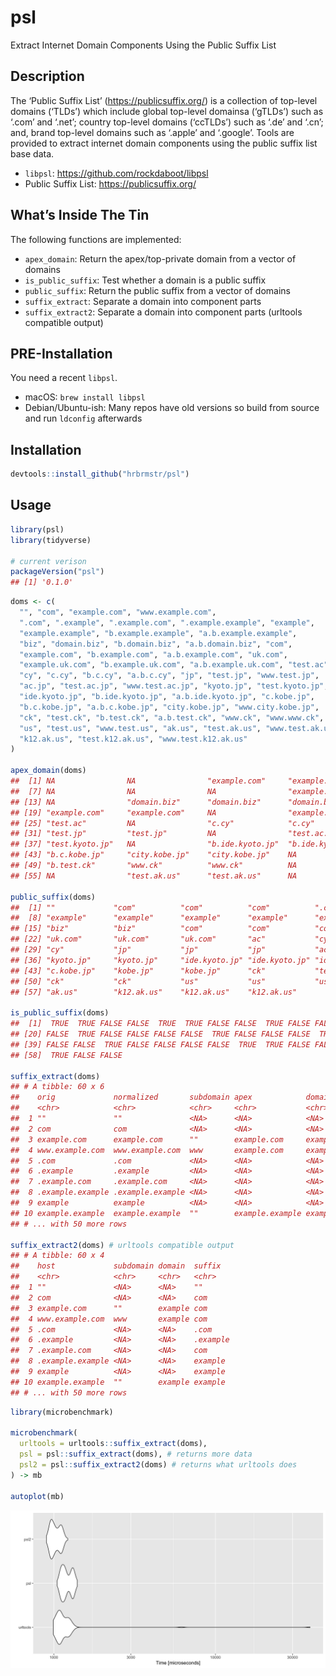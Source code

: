 
# psl

Extract Internet Domain Components Using the Public Suffix List

## Description

The ‘Public Suffix List’ (<https://publicsuffix.org/>) is a collection
of top-level domains (‘TLDs’) which include global top-level domainsa
(‘gTLDs’) such as ‘.com’ and ‘.net’; country top-level domains
(‘ccTLDs’) such as ‘.de’ and ‘.cn’; and, brand top-level domains such
as ‘.apple’ and ‘.google’. Tools are provided to extract internet domain
components using the public suffix list base data.

  - `libpsl`: <https://github.com/rockdaboot/libpsl>
  - Public Suffix List: <https://publicsuffix.org/>

## What’s Inside The Tin

The following functions are implemented:

  - `apex_domain`: Return the apex/top-private domain from a vector of
    domains
  - `is_public_suffix`: Test whether a domain is a public suffix
  - `public_suffix`: Return the public suffix from a vector of domains
  - `suffix_extract`: Separate a domain into component parts
  - `suffix_extract2`: Separate a domain into component parts (urltools
    compatible output)

## PRE-Installation

You need a recent `libpsl`.

  - macOS: `brew install libpsl`
  - Debian/Ubuntu-ish: Many repos have old versions so build from source
    and run `ldconfig` afterwards

## Installation

``` r
devtools::install_github("hrbrmstr/psl")
```

## Usage

``` r
library(psl)
library(tidyverse)

# current verison
packageVersion("psl")
## [1] '0.1.0'
```

``` r
doms <- c(
  "", "com", "example.com", "www.example.com",
  ".com", ".example", ".example.com", ".example.example", "example",
  "example.example", "b.example.example", "a.b.example.example",
  "biz", "domain.biz", "b.domain.biz", "a.b.domain.biz", "com",
  "example.com", "b.example.com", "a.b.example.com", "uk.com",
  "example.uk.com", "b.example.uk.com", "a.b.example.uk.com", "test.ac",
  "cy", "c.cy", "b.c.cy", "a.b.c.cy", "jp", "test.jp", "www.test.jp",
  "ac.jp", "test.ac.jp", "www.test.ac.jp", "kyoto.jp", "test.kyoto.jp",
  "ide.kyoto.jp", "b.ide.kyoto.jp", "a.b.ide.kyoto.jp", "c.kobe.jp",
  "b.c.kobe.jp", "a.b.c.kobe.jp", "city.kobe.jp", "www.city.kobe.jp",
  "ck", "test.ck", "b.test.ck", "a.b.test.ck", "www.ck", "www.www.ck",
  "us", "test.us", "www.test.us", "ak.us", "test.ak.us", "www.test.ak.us",
  "k12.ak.us", "test.k12.ak.us", "www.test.k12.ak.us"
)

apex_domain(doms)
##  [1] NA                NA                "example.com"     "example.com"     NA                NA               
##  [7] NA                NA                NA                "example.example" "example.example" "example.example"
## [13] NA                "domain.biz"      "domain.biz"      "domain.biz"      NA                "example.com"    
## [19] "example.com"     "example.com"     NA                "example.uk.com"  "example.uk.com"  "example.uk.com" 
## [25] "test.ac"         NA                "c.cy"            "c.cy"            "c.cy"            NA               
## [31] "test.jp"         "test.jp"         NA                "test.ac.jp"      "test.ac.jp"      NA               
## [37] "test.kyoto.jp"   NA                "b.ide.kyoto.jp"  "b.ide.kyoto.jp"  NA                "b.c.kobe.jp"    
## [43] "b.c.kobe.jp"     "city.kobe.jp"    "city.kobe.jp"    NA                NA                "b.test.ck"      
## [49] "b.test.ck"       "www.ck"          "www.ck"          NA                "test.us"         "test.us"        
## [55] NA                "test.ak.us"      "test.ak.us"      NA                "test.k12.ak.us"  "test.k12.ak.us"

public_suffix(doms)
##  [1] ""             "com"          "com"          "com"          ".com"         ".example"     "com"         
##  [8] "example"      "example"      "example"      "example"      "example"      "biz"          "biz"         
## [15] "biz"          "biz"          "com"          "com"          "com"          "com"          "uk.com"      
## [22] "uk.com"       "uk.com"       "uk.com"       "ac"           "cy"           "cy"           "cy"          
## [29] "cy"           "jp"           "jp"           "jp"           "ac.jp"        "ac.jp"        "ac.jp"       
## [36] "kyoto.jp"     "kyoto.jp"     "ide.kyoto.jp" "ide.kyoto.jp" "ide.kyoto.jp" "c.kobe.jp"    "c.kobe.jp"   
## [43] "c.kobe.jp"    "kobe.jp"      "kobe.jp"      "ck"           "test.ck"      "test.ck"      "test.ck"     
## [50] "ck"           "ck"           "us"           "us"           "us"           "ak.us"        "ak.us"       
## [57] "ak.us"        "k12.ak.us"    "k12.ak.us"    "k12.ak.us"

is_public_suffix(doms)
##  [1]  TRUE  TRUE FALSE FALSE  TRUE  TRUE FALSE FALSE  TRUE FALSE FALSE FALSE  TRUE FALSE FALSE FALSE  TRUE FALSE FALSE
## [20] FALSE  TRUE FALSE FALSE FALSE FALSE  TRUE FALSE FALSE FALSE  TRUE FALSE FALSE  TRUE FALSE FALSE  TRUE FALSE  TRUE
## [39] FALSE FALSE  TRUE FALSE FALSE FALSE FALSE  TRUE  TRUE FALSE FALSE FALSE FALSE  TRUE FALSE FALSE  TRUE FALSE FALSE
## [58]  TRUE FALSE FALSE

suffix_extract(doms)
## # A tibble: 60 x 6
##    orig             normalized       subdomain apex            domain  suffix  
##    <chr>            <chr>            <chr>     <chr>           <chr>   <chr>   
##  1 ""               ""               <NA>      <NA>            <NA>    ""      
##  2 com              com              <NA>      <NA>            <NA>    com     
##  3 example.com      example.com      ""        example.com     example com     
##  4 www.example.com  www.example.com  www       example.com     example com     
##  5 .com             .com             <NA>      <NA>            <NA>    .com    
##  6 .example         .example         <NA>      <NA>            <NA>    .example
##  7 .example.com     .example.com     <NA>      <NA>            <NA>    com     
##  8 .example.example .example.example <NA>      <NA>            <NA>    example 
##  9 example          example          <NA>      <NA>            <NA>    example 
## 10 example.example  example.example  ""        example.example example example 
## # ... with 50 more rows

suffix_extract2(doms) # urltools compatible output
## # A tibble: 60 x 4
##    host             subdomain domain  suffix  
##    <chr>            <chr>     <chr>   <chr>   
##  1 ""               <NA>      <NA>    ""      
##  2 com              <NA>      <NA>    com     
##  3 example.com      ""        example com     
##  4 www.example.com  www       example com     
##  5 .com             <NA>      <NA>    .com    
##  6 .example         <NA>      <NA>    .example
##  7 .example.com     <NA>      <NA>    com     
##  8 .example.example <NA>      <NA>    example 
##  9 example          <NA>      <NA>    example 
## 10 example.example  ""        example example 
## # ... with 50 more rows
```

``` r
library(microbenchmark)

microbenchmark(
  urltools = urltools::suffix_extract(doms),
  psl = psl::suffix_extract(doms), # returns more data
  psl2 = psl::suffix_extract2(doms) # returns what urltools does
) -> mb

autoplot(mb)
```

<img src="README_files/figure-gfm/bench-1.png" width="960" />
